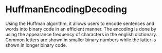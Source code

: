 # HuffmanEncodingDecoding
Using the Huffman algorithm, it allows users to encode sentences and words into binary code in an efficient manner. The encoding is done by using the appearance frequency of characters in the english dictionary. Common letters are shown in smaller binary numbers while the latter is shown in longer binary code.
